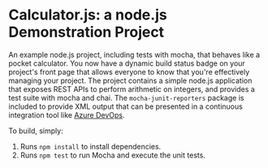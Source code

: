 Calculator.js: a node.js Demonstration Project
==============================================
An example node.js project, including tests with mocha, that behaves like
a pocket calculator.
You now have a dynamic build status badge on your project's front page that allows everyone to know that you're effectively managing your project.
The project contains a simple node.js application that exposes REST APIs
to perform arithmetic on integers, and provides a test suite with mocha
and chai.  The `mocha-junit-reporters` package is included to provide XML
output that can be presented in a continuous integration tool like
[Azure DevOps](https://azure.com/devops).

To build, simply:

1. Runs `npm install` to install dependencies.
2. Runs `npm test` to run Mocha and execute the unit tests.

